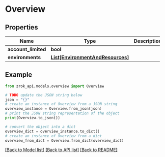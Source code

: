 # Overview


## Properties

Name | Type | Description | Notes
------------ | ------------- | ------------- | -------------
**account_limited** | **bool** |  | [optional] 
**environments** | [**List[EnvironmentAndResources]**](EnvironmentAndResources.md) |  | [optional] 

## Example

```python
from zrok_api.models.overview import Overview

# TODO update the JSON string below
json = "{}"
# create an instance of Overview from a JSON string
overview_instance = Overview.from_json(json)
# print the JSON string representation of the object
print(Overview.to_json())

# convert the object into a dict
overview_dict = overview_instance.to_dict()
# create an instance of Overview from a dict
overview_from_dict = Overview.from_dict(overview_dict)
```
[[Back to Model list]](../README.md#documentation-for-models) [[Back to API list]](../README.md#documentation-for-api-endpoints) [[Back to README]](../README.md)


